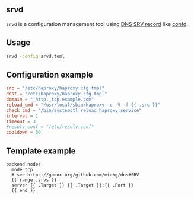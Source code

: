 srvd
----

`srvd` is a configuration management tool using [DNS SRV record](https://en.wikipedia.org/wiki/SRV_record) like [confd](https://github.com/kelseyhightower/confd).

## Usage

```sh
srvd -config srvd.toml
```

## Configuration example

```toml
src = "/etc/haproxy/haproxy.cfg.tmpl"
dest = "/etc/haproxy/haproxy.cfg.tmpl"
domain = "_http._tcp.example.com"
reload_cmd = "/usr/local/sbin/haproxy -c -V -f {{ .src }}"
check_cmd = "/bin/systemctl reload haproxy.service"
interval = 1
timeout = 3
#resolv_conf = "/etc/resolv.conf"
cooldown = 60
```

## Template example

```
backend nodes
  mode tcp
  # see https://godoc.org/github.com/miekg/dns#SRV
  {{ range .srvs }}
  server {{ .Target }} {{ .Target }}:{{ .Port }}
  {{ end }}
```

